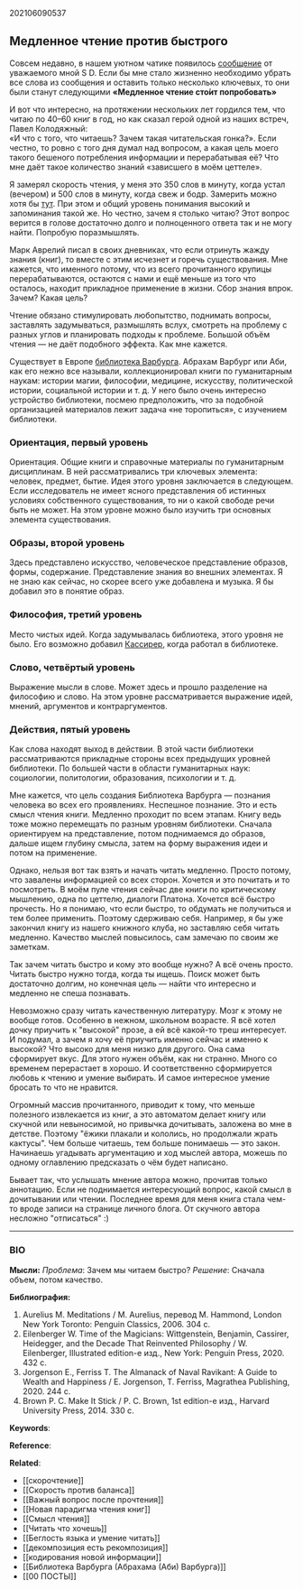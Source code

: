 202106090537
## Медленное чтение против быстрого
Совсем недавно, в нашем уютном чатике появилось [сообщение](https://t.me/Zettelkasten_ru/14194) от уважаемого мной S D. Если бы мне стало жизненно необходимо убрать все слова из сообщения и оставить только несколько ключевых, то они были станут следующими **«Медленное чтение сто́ит попробовать»**

И вот что интересно, на протяжении нескольких лет гордился тем, что читаю по 40–60 книг в год, но как сказал герой одной из наших встреч, Павел Колодяжный:  
«И что с того, что читаешь? Зачем такая читательская гонка?». Если честно, то ровно с того дня думал над вопросом, а какая цель моего такого бешеного потребления информации и перерабатывая её? Что мне даёт такое количество знаний «зависшего в моём цеттеле».

Я замерял скорость чтения, у меня это 350 слов в минуту, когда устал (вечером) и 500 слов в минуту, когда свеж и бодр. Замерить можно хотя бы [тут](https://4brain.ru/outact/read.php). При этом и общий уровень понимания высокий и запоминания такой же. Но честно, зачем я столько читаю? Этот вопрос верится в голове достаточно долго и полноценного ответа так и не могу найти. Попробую поразмышлять.

Марк Аврелий писал в своих дневниках, что если отринуть жажду знания (книг), то вместе с этим исчезнет и горечь существования. Мне кажется, что именного потому, что из всего прочитанного крупицы перерабатываются, остаются с нами и ещё меньше из того что осталось, находит прикладное применение в жизни. Сбор знания впрок. Зачем? Какая цель?

Чтение обязано стимулировать любопытство, поднимать вопросы, заставлять задумываться, размышлять вслух, смотреть на проблему с разных углов и планировать подходы к проблеме. Большой объём чтения — не даёт подобного эффекта. Как мне кажется.

Существует в Европе [библиотека Варбурга](https://ru.wikipedia.org/wiki/%D0%92%D0%B0%D1%80%D0%B1%D1%83%D1%80%D0%B3,_%D0%90%D0%B1%D0%B8). Абрахам Варбург или Аби, как его нежно все называли, коллекционировал книги по гуманитарным наукам: истории магии, философии, медицине, искусству, политической истории, социальной истории и т. д. У него было очень интересно устройство библиотеки, посмею предположить, что за подобной организацией материалов лежит задача «не торопиться», с изучением библиотеки.

### Ориентация, первый уровень

Ориентация. Общие книги и справочные материалы по гуманитарным дисциплинам. В ней рассматривались три ключевых элемента: человек, предмет, бытие. Идея этого уровня заключается в следующем. Если исследователь не имеет ясного представления об истинных условиях собственного существования, то ни о какой свободе речи быть не может. На этом уровне можно было изучить три основных элемента существования.

### Образы, второй уровень

Здесь представлено искусство, человеческое представление образов, формы, содержание. Представление знания во внешних элементах. Я не знаю как сейчас, но скорее всего уже добавлена и музыка. Я бы добавил это в понятие образ.

### Философия, третий уровень

Место чистых идей. Когда задумывалась библиотека, этого уровня не было. Его возможно добавил [Кассирер](https://ru.wikipedia.org/wiki/%D0%9A%D0%B0%D1%81%D1%81%D0%B8%D1%80%D0%B5%D1%80,_%D0%AD%D1%80%D0%BD%D1%81%D1%82), когда работал в библиотеке.

### Слово, четвёртый уровень

Выражение мысли в слове. Может здесь и прошло разделение на философию и слово. На этом уровне рассматривается выражение идей, мнений, аргументов и контраргументов.

### Действия, пятый уровень

Как слова находят выход в действии. В этой части библиотеки рассматриваются прикладные стороны всех предыдущих уровней библиотеки. По большей части в области гуманитарных наук: социологии, политологии, образования, психологии и т. д.

Мне кажется, что цель создания Библиотека Варбурга — познания человека во всех его проявлениях. Неспешное познание. Это и есть смысл чтения книги. Медленно проходит по всем этапам. Книгу ведь тоже можно перемещать по разным уровням библиотеки. Сначала ориентируем на представление, потом поднимаемся до образов, дальше ищем глубину смысла, затем на форму выражения идеи и потом на применение.

Однако, нельзя вот так взять и начать читать медленно. Просто потому, что завалены информацией со всех сторон. Хочется и это почитать и то посмотреть. В моём пуле чтения сейчас две книги по критическому мышлению, одна по цеттелю, диалоги Платона. Хочется всё быстро прочесть. Но я понимаю, что если быстро, то обдумать не получиться и тем более применить. Поэтому сдерживаю себя. Например, я бы уже закончил книгу из нашего книжного клуба, но заставляю себя читать медленно. Качество мыслей повысилось, сам замечаю по своим же заметкам.

Так зачем читать быстро и кому это вообще нужно? А всё очень просто. Читать быстро нужно тогда, когда ты ищешь. Поиск может быть достаточно долгим, но конечная цель — найти что интересно и медленно не спеша познавать.

Невозможно сразу читать качественную литературу. Мозг к этому не вообще готов. Особенно в нежном, школьном возрасте. Я всё хотел дочку приучить к "высокой" прозе, а ей всё какой-то треш интересует. И подумал, а зачем я хочу её приучить именно сейчас и именно к высокой? Что высоко для меня низко для другого. Она сама сформирует вкус. Для этого нужен объём, как ни странно. Много со временем перерастает в хорошо. И соответственно сформируется любовь к чтению и умение выбирать. И самое интересное умение бросать то что не нравится.

Огромный массив прочитанного, приводит к тому, что меньше полезного извлекается из книг, а это автоматом делает книгу или скучной или невыносимой, но привычка дочитывать, заложена во мне в детстве. Поэтому "ёжики плакали и кололись, но продолжали жрать кактусы". Чем больше читаешь, тем больше понимаешь — это закон. Начинаешь угадывать аргументацию и ход мыслей автора, можешь по одному оглавлению предсказать о чём будет написано.

Бывает так, что услышать мнение автора можно, прочитав только аннотацию. Если не поднимается интересующий вопрос, какой смысл в дочитывании или чтении. Последнее время для меня книга стала чем-то вроде записи на странице личного блога. От скучного автора несложно "отписаться" :)

---
### BIO
**Мысли:**
*Проблема*: Зачем мы читаем быстро?
*Решение*: Сначала объем, потом качество.

**Библиография:**
1. Aurelius M. Meditations / M. Aurelius, перевод M. Hammond, London New York Toronto: Penguin Classics, 2006. 304 c.
2. Eilenberger W. Time of the Magicians: Wittgenstein, Benjamin, Cassirer, Heidegger, and the Decade That Reinvented Philosophy / W. Eilenberger, Illustrated edition-е изд., New York: Penguin Press, 2020. 432 c.
3. Jorgenson E., Ferriss T. The Almanack of Naval Ravikant: A Guide to Wealth and Happiness / E. Jorgenson, T. Ferriss, Magrathea Publishing, 2020. 244 c.
4. Brown P. C. Make It Stick / P. C. Brown, 1st edition-е изд., Harvard University Press, 2014. 330 c.


**Keywords**:

**Reference**: 

**Related**:
- [[скорочтение]]
- [[Скорость против баланса]]
- [[Важный вопрос после прочтения]]
- [[Новая парадигма чтения книг]]
- [[Смысл чтения]]
- [[Читать что хочешь]]
- [[Беглость языка и умение читать]]
- [[декомпозиция есть рекомпозиция]]
- [[кодирования новой информации]]
- [[Библиотека Варбурга (Абрахама (Аби) Варбурга)]]
- [[00 ПОСТЫ]]